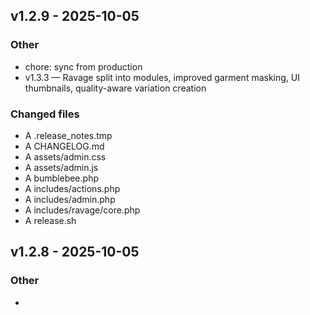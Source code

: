 ## v1.2.9 - 2025-10-05

### Other
- chore: sync from production
- v1.3.3 — Ravage split into modules, improved garment masking, UI thumbnails, quality-aware variation creation

### Changed files
- A	.release_notes.tmp
- A	CHANGELOG.md
- A	assets/admin.css
- A	assets/admin.js
- A	bumblebee.php
- A	includes/actions.php
- A	includes/admin.php
- A	includes/ravage/core.php
- A	release.sh


## v1.2.8 - 2025-10-05

### Other
- 


